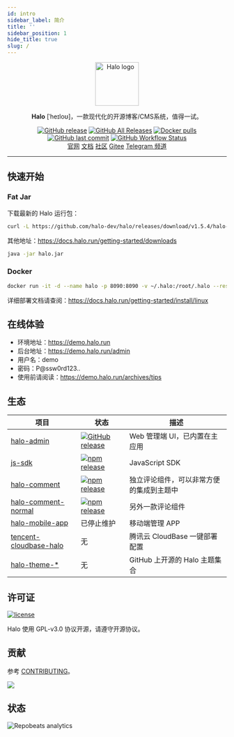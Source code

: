```yaml
---
id: intro
sidebar_label: 简介
title: ''
sidebar_position: 1
hide_title: true
slug: /
---
```


<p align="center">
    <a href="https://halo.run" target="_blank" rel="noopener noreferrer">
        <img width="100" src="https://halo.run/logo" alt="Halo logo" />
    </a>
</p>

<p align="center"><b>Halo</b> [ˈheɪloʊ]，一款现代化的开源博客/CMS系统，值得一试。</p>

<p align="center">
<a href="https://github.com/halo-dev/halo/releases"><img alt="GitHub release" src="https://img.shields.io/github/release/halo-dev/halo.svg?style=flat-square" /></a>
<a href="https://github.com/halo-dev/halo/releases"><img alt="GitHub All Releases" src="https://img.shields.io/github/downloads/halo-dev/halo/total.svg?style=flat-square" /></a>
<a href="https://hub.docker.com/r/halohub/halo"><img alt="Docker pulls" src="https://img.shields.io/docker/pulls/halohub/halo?style=flat-square" /></a>
<a href="https://github.com/halo-dev/halo/commits"><img alt="GitHub last commit" src="https://img.shields.io/github/last-commit/halo-dev/halo.svg?style=flat-square" /></a>
<a href="https://github.com/halo-dev/halo/actions"><img alt="GitHub Workflow Status" src="https://img.shields.io/github/workflow/status/halo-dev/halo/Halo%20CI?style=flat-square" /></a>
<br />
<a href="https://halo.run">官网</a>
<a href="https://docs.halo.run">文档</a>
<a href="https://bbs.halo.run">社区</a>
<a href="https://gitee.com/halo-dev">Gitee</a>
<a href="https://t.me/halo_dev">Telegram 频道</a>
</p>

------------------------------

## 快速开始

### Fat Jar

下载最新的 Halo 运行包：

```bash
curl -L https://github.com/halo-dev/halo/releases/download/v1.5.4/halo-1.5.4.jar --output halo.jar
```

其他地址：<https://docs.halo.run/getting-started/downloads>

```bash
java -jar halo.jar
```

### Docker

```bash
docker run -it -d --name halo -p 8090:8090 -v ~/.halo:/root/.halo --restart=always halohub/halo:1.5.4
```

详细部署文档请查阅：<https://docs.halo.run/getting-started/install/linux>

## 在线体验

- 环境地址：<https://demo.halo.run>
- 后台地址：<https://demo.halo.run/admin>
- 用户名：demo
- 密码：P@ssw0rd123..
- 使用前请阅读：<https://demo.halo.run/archives/tips>

## 生态

| 项目                                                                         | 状态                                                                                                                                                                             | 描述                                     |
| ---------------------------------------------------------------------------- | -------------------------------------------------------------------------------------------------------------------------------------------------------------------------------- | ---------------------------------------- |
| [halo-admin](https://github.com/halo-dev/halo-admin)                         | <a href="https://github.com/halo-dev/halo-admin/releases"><img alt="GitHub release" src="https://img.shields.io/github/release/halo-dev/halo-admin.svg?style=flat-square" /></a> | Web 管理端 UI，已内置在主应用            |
| [js-sdk](https://github.com/halo-dev/js-sdk)                                 | <a href="https://github.com/halo-dev/js-sdk"><img alt="npm release" src="https://img.shields.io/npm/v/@halo-dev/content-api?style=flat-square"/></a>                             | JavaScript SDK                           |
| [halo-comment](https://github.com/halo-dev/halo-comment)                     | <a href="https://www.npmjs.com/package/halo-comment"><img alt="npm release" src="https://img.shields.io/npm/v/halo-comment?style=flat-square"/></a>                              | 独立评论组件，可以非常方便的集成到主题中 |
| [halo-comment-normal](https://github.com/halo-dev/halo-comment-normal)       | <a href="https://www.npmjs.com/package/halo-comment-normal"><img alt="npm release" src="https://img.shields.io/npm/v/halo-comment-normal?style=flat-square"/></a>                | 另外一款评论组件                         |
| [halo-mobile-app](https://github.com/halo-dev/halo-mobile-app)               | 已停止维护                                                                                                                                                                       | 移动端管理 APP                           |
| [tencent-cloudbase-halo](https://github.com/halo-dev/tencent-cloudbase-halo) | 无                                                                                                                                                                               | 腾讯云 CloudBase 一键部署配置            |
| [halo-theme-\*](https://github.com/topics/halo-theme)                        | 无                                                                                                                                                                               | GitHub 上开源的 Halo 主题集合            |

## 许可证

[![license](https://img.shields.io/github/license/halo-dev/halo.svg?style=flat-square)](https://github.com/halo-dev/halo/blob/master/LICENSE)

Halo 使用 GPL-v3.0 协议开源，请遵守开源协议。

## 贡献

参考 [CONTRIBUTING](https://github.com/halo-dev/halo/blob/master/CONTRIBUTING.md)。

<a href="https://github.com/halo-dev/halo/graphs/contributors"><img src="https://opencollective.com/halo/contributors.svg?width=890&button=false" /></a>

## 状态

![Repobeats analytics](https://repobeats.axiom.co/api/embed/ad008b2151c22e7cf734d2688befaa795d593b95.svg "Repobeats analytics image")
